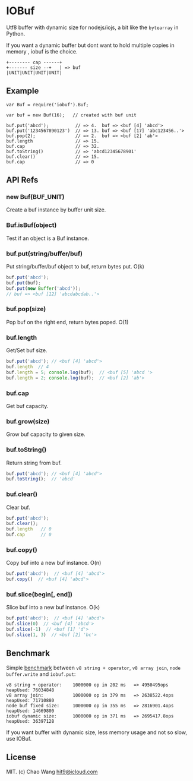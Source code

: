 IOBuf
=====

Utf8 buffer with dynamic size for nodejs/iojs, a bit like the `bytearray` in Python.

If you want a dynamic buffer but dont want to hold multiple copies in memory
, iobuf is the choice.

```
+-------- cap ------+
+------- size --+   | => buf
|UNIT|UNIT|UNIT|UNIT|
```

Example
-------

```
var Buf = require('iobuf').Buf;

var buf = new Buf(16);   // created with buf unit

buf.put('abcd');          // => 4.  buf => <buf [4] 'abcd'>
buf.put('1234567890123')  // => 13. buf => <buf [17] 'abc123456..'>
buf.pop(2);               // => 2.  buf => <buf [2] 'ab'>
buf.length                // => 15.
buf.cap                   // => 32.
buf.toString()            // => 'abcd12345678901'
buf.clear()               // => 15.
buf.cap                   // => 0
```

API Refs
--------

### new Buf(BUF_UNIT)

Create a buf instance by buffer unit size.

### Buf.isBuf(object)

Test if an object is a Buf instance.

### buf.put(string/buffer/buf)

Put string/buffer/buf object to buf, return bytes put. O(k)

```js
buf.put('abcd');
buf.put(buf);
buf.put(new Buffer('abcd'));
// buf => <buf [12] 'abcdabcdab..'>
```

### buf.pop(size)

Pop buf on the right end, return bytes poped. O(1)

### buf.length

Get/Set buf size.

```js
buf.put('abcd'); // <buf [4] 'abcd'>
buf.length  // 4
buf.length = 5; console.log(buf);  // <buf [5] 'abcd '>
buf.length = 2; console.log(buf);  // <buf [2] 'ab'>
```

### buf.cap

Get buf capacity.

### buf.grow(size)

Grow buf capacity to given size.

### buf.toString()

Return string from buf.

```js
buf.put('abcd'); // <buf [4] 'abcd'>
buf.toString();  // 'abcd'
```

### buf.clear()

Clear buf.

```js
buf.put('abcd');
buf.clear();
buf.length   // 0
buf.cap      // 0
```

### buf.copy()

Copy buf into a new buf instance. O(n)

```js
buf.put('abcd');  // <buf [4] 'abcd'>
buf.copy()  // <buf [4] 'abcd'>
```

### buf.slice(begin[, end])

Slice buf into a new buf instance. O(k)

```js
buf.put('abcd');  // <buf [4] 'abcd'>
buf.slice(0)  // <buf [4] 'abcd'>
buf.slice(-1)  // <buf [1] 'd'>
buf.slice(1, 3)  // <buf [2] 'bc'>
```

Benchmark
---------

Simple [benchmark](bench.js) between `v8 string + operator`, `v8 array join`,
`node buffer.write` and `iobuf.put`:

```
v8 string + operator:    1000000 op in 202 ms   => 4950495ops heapUsed: 76034848
v8 array join:           1000000 op in 379 ms   => 2638522.4ops heapUsed: 71710880
node buf fixed size:     1000000 op in 355 ms   => 2816901.4ops heapUsed: 14669800
iobuf dynamic size:      1000000 op in 371 ms   => 2695417.8ops heapUsed: 36397128
```

If you want buffer with dynamic size, less memory usage and not so slow, use IOBuf.

License
--------

MIT. (c) Chao Wang <hit9@icloud.com>
